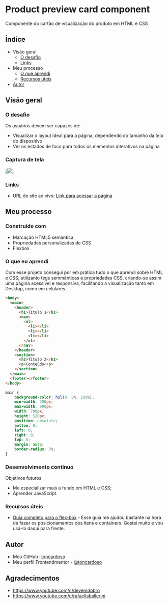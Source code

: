 # Product preview card component
Componente do cartão de visualização do produto em HTML e CSS
## Índice

- Visão geral
  - [O desafio](#the-challenge)
  - [Links](#links)
- Meu processo
  - [O que aprendi](#o-que-aprendi)
  - [Recursos úteis](#useful-resources)
- [Autor](#autor)



## Visão geral

### O desafio

Os usuários devem ser capazes de:

- Visualizar o layout ideal para a página, dependendo do tamanho da tela do dispositivo
- Ver os estados de foco para todos os elementos interativos na página

### Captura de tela
[<img src="./animacao.gif">]
### Links

- URL do site ao vivo: [Link para acessar a página](https://toncardoso.github.io/product-preview-card-component-main/)

## Meu processo

### Construído com

- Marcação HTML5 semântica
- Propriedades personalizadas de CSS
- Flexbox

### O que eu aprendi

Com esse projeto consegui por em prática tudo o que aprendi sobre HTML e CSS, utilizanto tegs semmânticas e propriedades CSS, criando-se assim uma página acessível e responsíva, facilitando a visualização tanto em Desktop, como em celulares.  
```html
<body>
  <main>
    <header>
      <h1>Título 1</h1>
      <nav>
        <ul>
          <li></li>
          <li></li>
          <li></li>
        </ul>
      </nav>
    </header>
    <section>
      <h2>Título 2</h1>
      <p>Conteúdo</p>
    </section>
  </main>
  <footer></footer>
</body>
```
``` css
main {
    background-color: hsl(0, 0%, 100%);
    min-width: 290px;
    max-width: 900px;
    width: 700px;
    height: 520px;
    position: absolute;
    bottom: 0;
    left: 0;
    right: 0;
    top: 0;
    margin: auto;
    border-radius: 3%;
}
```
### Desenvolvimento contínuo

Objetivos futuros

- Me especializar mais a fundo em HTML e CSS;
- Aprender JavaScript.

### Recursos úteis

- [Guia completo para o flex-box](https://css-tricks.com/snippets/css/a-guide-to-flexbox/) - Esse guia me ajudou bastante na hora de fazer os posicionamentos dos itens e containers. Gostei muito e vou usá-lo daqui para frente.

## Autor

- Meu GitHub- [toncardoso](https://www.your-site.com)
- Meu perfil Frontendmentor - [@toncardoso](https://www.frontendmentor.io/profile/toncardoso)

## Agradecimentos

- https://www.youtube.com/c/devemdobro
- https://www.youtube.com/c/rafaellaballerini



